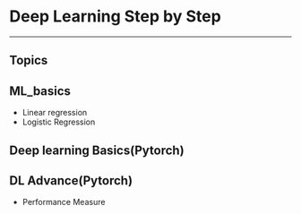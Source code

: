 # Deep Learning Step by Step
---
## Topics
## ML_basics
- Linear regression
- Logistic Regression

## Deep learning Basics(Pytorch)

## DL Advance(Pytorch)

- Performance Measure
